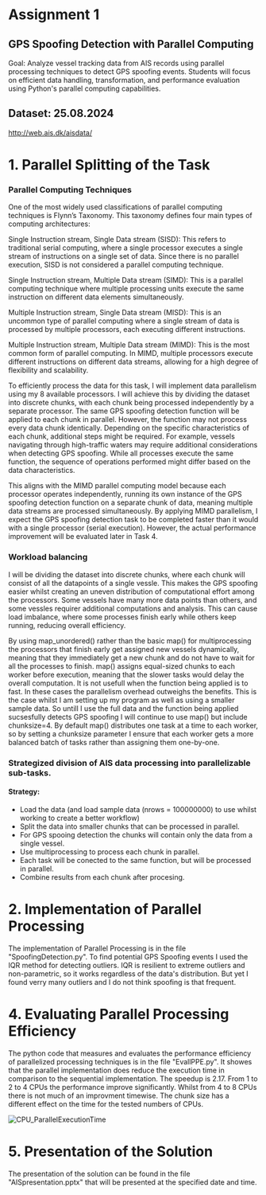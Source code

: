 # Assignment 1
## GPS Spoofing Detection with Parallel Computing

Goal:
Analyze vessel tracking data from AIS records using parallel processing techniques to detect GPS spoofing events. Students will focus on efficient data handling, transformation, and performance evaluation using Python's parallel computing capabilities.

## Dataset: 25.08.2024
http://web.ais.dk/aisdata/  

# 1. Parallel Splitting of the Task

### Parallel Computing Techniques
One of the most widely used classifications of parallel computing techniques is Flynn’s Taxonomy. This taxonomy defines four main types of computing architectures:

Single Instruction stream, Single Data stream (SISD): This refers to traditional serial computing, where a single processor executes a single stream of instructions on a single set of data. Since there is no parallel execution, SISD is not considered a parallel computing technique. 

Single Instruction stream, Multiple Data stream (SIMD): This is a parallel computing technique where multiple processing units execute the same instruction on different data elements simultaneously. 

Multiple Instruction stream, Single Data stream (MISD): This is an uncommon type of parallel computing where a single stream of data is processed by multiple processors, each executing different instructions.

Multiple Instruction stream, Multiple Data stream (MIMD): This is the most common form of parallel computing. In MIMD, multiple processors execute different instructions on different data streams, allowing for a high degree of flexibility and scalability.

To efficiently process the data for this task, I will implement data parallelism using my 8 available processors. I will achieve this by dividing the dataset into discrete chunks, with each chunk being processed independently by a separate processor. The same GPS spoofing detection function will be applied to each chunk in parallel. However, the function may not process every data chunk identically. Depending on the specific characteristics of each chunk, additional steps might be required. For example, vessels navigating through high-traffic waters may require additional considerations when detecting GPS spoofing. While all processes execute the same function, the sequence of operations performed might differ based on the data characteristics.

This aligns with the MIMD parallel computing model because each processor operates independently, running its own instance of the GPS spoofing detection function on a separate chunk of data, meaning multiple data streams are processed simultaneously. By applying MIMD parallelism, I expect the GPS spoofing detection task to be completed faster than it would with a single processor (serial execution). However, the actual performance improvement will be evaluated later in Task 4.

### Workload balancing
I will be dividing the dataset into discrete chunks, where each chunk will consist of all the datapoints of a single vessle. This makes the GPS spoofing easier whilst creating an uneven distribution of computational effort among the processors. Some vessels have many more data points than others, and some vessles requirer additional computations and analysis. This can cause load imbalance, where some processes finish early while others keep running, reducing overall efficiency. 

By using map_unordered() rather than the basic map() for multiprocessing the processors that finish early get assigned new vessels dynamically, meaning that they immediately get a new chunk and do not have to wait for all the processes to finish. map() assigns equal-sized chunks to each worker before execution, meaning that the slower tasks would delay the overall computation. It is not usefull when the function being applied is to fast. In these cases the parallelism overhead outweighs the benefits. This is the case whilst I am setting up my program as well as using a smaller sample data. So untill I use the full data and the function being applied sucsesfully detects GPS spoofing I will continue to use map() but include chunksize=4. By default map() distributes one task at a time to each worker, so by setting a chunksize parameter I ensure that each worker gets a more balanced batch of tasks rather than assigning them one-by-one.

### Strategized division of AIS data processing into parallelizable sub-tasks.

#### Strategy:
*   Load the data (and load sample data (nrows = 100000000) to use whilst working to create a better workflow)
*   Split the data into smaller chunks that can be processed in parallel.
  *  For GPS spooing detection the chunks will contain only the data from a single vessel. 
*   Use multiprocessing to process each chunk in parallel.
  *   Each task will be conected to the same function, but will be processed in parallel.
*   Combine results from each chunk after procesing.

# 2. Implementation of Parallel Processing
The implementation of Parallel Processing is in the file "SpoofingDetection.py". To find potential GPS Spoofing events I used the IQR method for detecting outliers. IQR is resilient to extreme outliers and non-parametric, so it works regardless of the data's distribution. But yet I found verry many outliers and I do not think spoofing is that frequent. 

# 4. Evaluating Parallel Processing Efficiency
The python code that measures and evaluates the performance efficiency of parallelized processing techniques is in the file "EvallPPE.py". It showes that the parallel implementation does reduce the execution time in comparison to the sequential implementation. The speedup is 2.17. From 1 to 2 to 4 CPUs the performance improve significantly. Whilst from 4 to 8 CPUs there is not much of an improvment timewise. The chunk size has a different effect on the time for the tested numbers of CPUs.

![CPU_ParallelExecutionTime](https://github.com/user-attachments/assets/c62ff1d2-df8b-4566-bc76-87f024bfd5dc)


# 5. Presentation of the Solution
The presentation of the solution can be found in the file "AISpresentation.pptx" that will be presented at the specified date and time. 
